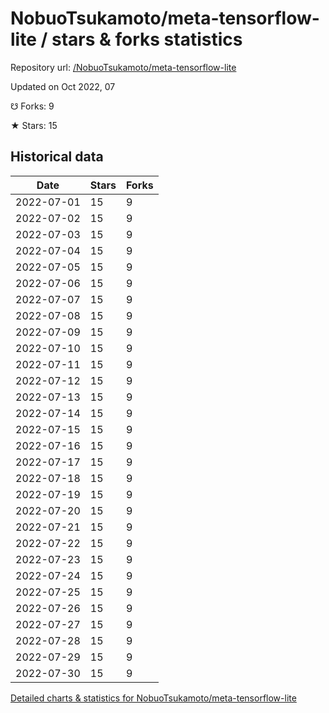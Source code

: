 # NobuoTsukamoto/meta-tensorflow-lite / stars & forks statistics

Repository url: [/NobuoTsukamoto/meta-tensorflow-lite](https://github.com/NobuoTsukamoto/meta-tensorflow-lite)

Updated on Oct 2022, 07

☋ Forks: 9

★ Stars: 15

## Historical data
| Date | Stars | Forks |
|------|-------|-------|
| 2022-07-01 | 15 | 9 | 
| 2022-07-02 | 15 | 9 | 
| 2022-07-03 | 15 | 9 | 
| 2022-07-04 | 15 | 9 | 
| 2022-07-05 | 15 | 9 | 
| 2022-07-06 | 15 | 9 | 
| 2022-07-07 | 15 | 9 | 
| 2022-07-08 | 15 | 9 | 
| 2022-07-09 | 15 | 9 | 
| 2022-07-10 | 15 | 9 | 
| 2022-07-11 | 15 | 9 | 
| 2022-07-12 | 15 | 9 | 
| 2022-07-13 | 15 | 9 | 
| 2022-07-14 | 15 | 9 | 
| 2022-07-15 | 15 | 9 | 
| 2022-07-16 | 15 | 9 | 
| 2022-07-17 | 15 | 9 | 
| 2022-07-18 | 15 | 9 | 
| 2022-07-19 | 15 | 9 | 
| 2022-07-20 | 15 | 9 | 
| 2022-07-21 | 15 | 9 | 
| 2022-07-22 | 15 | 9 | 
| 2022-07-23 | 15 | 9 | 
| 2022-07-24 | 15 | 9 | 
| 2022-07-25 | 15 | 9 | 
| 2022-07-26 | 15 | 9 | 
| 2022-07-27 | 15 | 9 | 
| 2022-07-28 | 15 | 9 | 
| 2022-07-29 | 15 | 9 | 
| 2022-07-30 | 15 | 9 | 


[Detailed charts & statistics for NobuoTsukamoto/meta-tensorflow-lite](https://reviewgithub.com/rep/NobuoTsukamoto/meta-tensorflow-lite)
